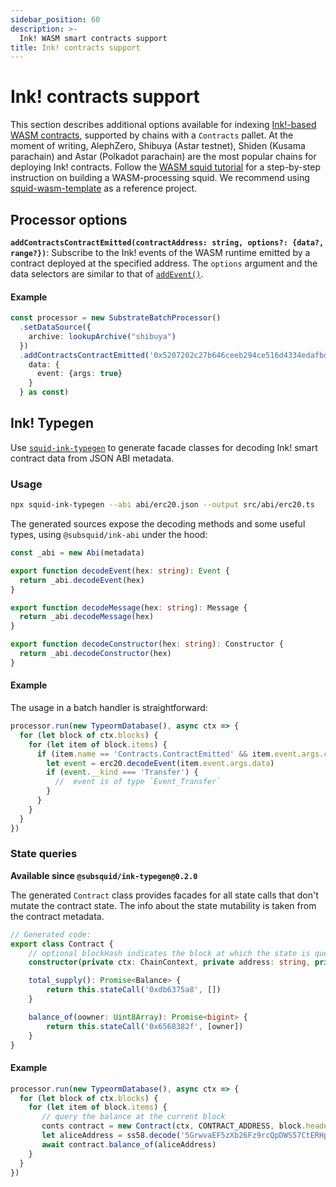 ```yaml
---
sidebar_position: 60
description: >-
  Ink! WASM smart contracts support
title: Ink! contracts support
---
```


# Ink! contracts support

This section describes additional options available for indexing [Ink!-based WASM contracts](https://use.ink), supported by chains with a `Contracts` pallet. At the moment of writing, AlephZero, Shibuya (Astar testnet), Shiden (Kusama parachain) and Astar (Polkadot parachain) are the most popular chains for deploying Ink! contracts. Follow the [WASM squid tutorial](/tutorials/create-a-wasm-processing-squid) for a step-by-step instruction on building a WASM-processing squid. We recommend using [squid-wasm-template](https://github.com/subsquid-labs/squid-wasm-template) as a reference project.

## Processor options

**`addContractsContractEmitted(contractAddress: string, options?: {data?, range?})`**: Subscribe to the Ink! events of the WASM runtime emitted by a contract deployed at the specified address. The `options` argument and the data selectors are similar to that of [`addEvent()`](/substrate-indexing/configuration/#events).

#### Example
```ts
const processor = new SubstrateBatchProcessor()
  .setDataSource({
    archive: lookupArchive("shibuya")
  })
  .addContractsContractEmitted('0x5207202c27b646ceeb294ce516d4334edafbd771f869215cb070ba51dd7e2c72', {
    data: {
      event: {args: true}
    }
  } as const)
```

## Ink! Typegen

Use [`squid-ink-typegen`](https://github.com/subsquid/squid-sdk/tree/master/substrate/ink-typegen) to generate facade classes for decoding Ink! smart contract data from JSON ABI metadata.

### Usage

```bash
npx squid-ink-typegen --abi abi/erc20.json --output src/abi/erc20.ts
```

The generated sources expose the decoding methods and some useful types, using `@subsquid/ink-abi` under the hood:

```typescript title="src/abi/erc20.ts"
const _abi = new Abi(metadata)

export function decodeEvent(hex: string): Event {
  return _abi.decodeEvent(hex)
}

export function decodeMessage(hex: string): Message {
  return _abi.decodeMessage(hex)
}

export function decodeConstructor(hex: string): Constructor {
  return _abi.decodeConstructor(hex)
}
```

#### Example

The usage in a batch handler is straightforward:
```ts
processor.run(new TypeormDatabase(), async ctx => {
  for (let block of ctx.blocks) {
    for (let item of block.items) {
      if (item.name == 'Contracts.ContractEmitted' && item.event.args.contract == CONTRACT_ADDRESS) {
        let event = erc20.decodeEvent(item.event.args.data)
        if (event.__kind === 'Transfer') {
          //  event is of type `Event_Transfer`
        }
      }
    }
  }
})
```

### State queries

**Available since `@subsquid/ink-typegen@0.2.0`**

The generated `Contract` class provides facades for all state calls that don't mutate the contract state. The info about the state mutability is taken from the contract metadata.
```ts
// Generated code:
export class Contract {
    // optional blockHash indicates the block at which the state is queried
    constructor(private ctx: ChainContext, private address: string, private blockHash?: string) { }

    total_supply(): Promise<Balance> {
        return this.stateCall('0xdb6375a8', [])
    }

    balance_of(oowner: Uint8Array): Promise<bigint> {
        return this.stateCall('0x6568382f', [owner])
    }
}
```

#### Example

```ts
processor.run(new TypeormDatabase(), async ctx => {
  for (let block of ctx.blocks) {
    for (let item of block.items) {
       // query the balance at the current block
       conts contract = new Contract(ctx, CONTRACT_ADDRESS, block.header.hash)
       let aliceAddress = ss58.decode('5GrwvaEF5zXb26Fz9rcQpDWS57CtERHpNehXCPcNoHGKutQY').bytes
       await contract.balance_of(aliceAddress)
    }
  }
})
```